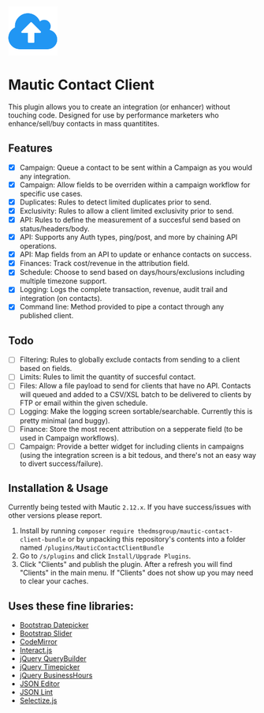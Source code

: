 ![](./Assets/img/client.png)
# Mautic Contact Client 

This plugin allows you to create an integration (or enhancer) without touching code.
Designed for use by performance marketers who enhance/sell/buy contacts in mass quantitites.

## Features
- [x] Campaign: Queue a contact to be sent within a Campaign as you would any integration.
- [x] Campaign: Allow fields to be overriden within a campaign workflow for specific use cases.
- [x] Duplicates: Rules to detect limited duplicates prior to send.
- [x] Exclusivity: Rules to allow a client limited exclusivity prior to send.
- [x] API: Rules to define the measurement of a succesful send based on status/headers/body.
- [x] API: Supports any Auth types, ping/post, and more by chaining API operations.
- [x] API: Map fields from an API to update or enhance contacts on success.
- [x] Finances: Track cost/revenue in the attribution field.
- [x] Schedule: Choose to send based on days/hours/exclusions including multiple timezone support.
- [x] Logging: Logs the complete transaction, revenue, audit trail and integration (on contacts).
- [x] Command line: Method provided to pipe a contact through any published client.

## Todo
- [ ] Filtering: Rules to globally exclude contacts from sending to a client based on fields.
- [ ] Limits: Rules to limit the quantity of succesful contact.
- [ ] Files: Allow a file payload to send for clients that have no API. Contacts will queued and added to a CSV/XSL batch to be delivered to clients by FTP or email within the given schedule.
- [ ] Logging: Make the logging screen sortable/searchable. Currently this is pretty minimal (and buggy).
- [ ] Finance: Store the most recent attribution on a sepperate field (to be used in Campaign workflows).
- [ ] Campaign: Provide a better widget for including clients in campaigns (using the integration screen is a bit tedous, and there's not an easy way to divert success/failure).

## Installation & Usage

Currently being tested with Mautic `2.12.x`.
If you have success/issues with other versions please report.

1. Install by running `composer require thedmsgroup/mautic-contact-client-bundle` or by unpacking this repository's contents into a folder named `/plugins/MauticContactClientBundle`
2. Go to `/s/plugins` and click `Install/Upgrade Plugins`.
3. Click "Clients" and publish the plugin. After a refresh you will find "Clients" in the main menu.  If "Clients" does not show up you may need to clear your caches.

## Uses these fine libraries:

* [Bootstrap Datepicker](https://github.com/uxsolutions/bootstrap-datepicker)
* [Bootstrap Slider](https://github.com/seiyria/bootstrap-slider)
* [CodeMirror](https://github.com/codemirror/CodeMirror)
* [Interact.js](https://github.com/taye/interact.js)
* [jQuery QueryBuilder](https://github.com/mistic100/jQuery-QueryBuilder)
* [jQuery Timepicker](https://github.com/jonthornton/jquery-timepicker)
* [jQuery BusinessHours](https://github.com/gEndelf/jquery.businessHours)
* [JSON Editor](https://github.com/json-editor/json-editor)
* [JSON Lint](https://github.com/zaach/jsonlint)
* [Selectize.js](https://github.com/selectize/selectize.js)
